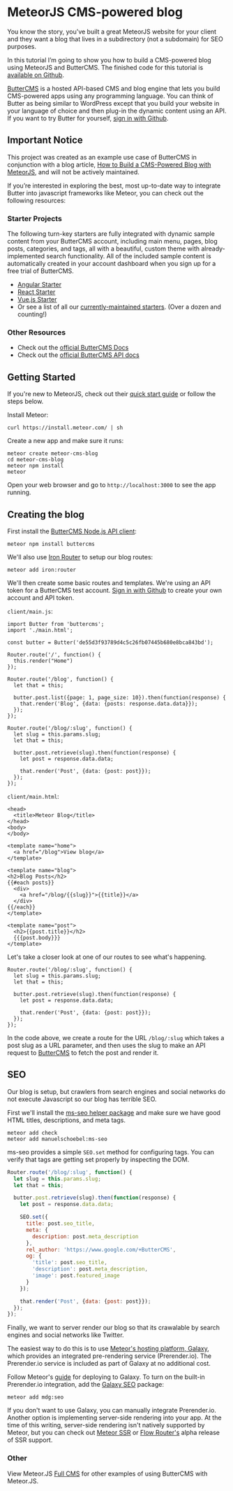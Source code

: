# MeteorJS CMS-powered blog

You know the story, you've built a great MeteorJS website for your client and they want a blog that lives in a subdirectory (not a subdomain) for SEO purposes.

In this tutorial I’m going to show you how to build a CMS-powered blog using MeteorJS and ButterCMS. The finished code for this tutorial is [available on Github](https://github.com/buttercms/meteor-cms-blog).

[ButterCMS](https://buttercms.com) is a hosted API-based CMS and blog engine that lets you build CMS-powered apps using any programming language. You can think of Butter as being similar to WordPress except that you build your website in your language of choice and then plug-in the dynamic content using an API. If you want to try Butter for yourself, [sign in with Github](https://buttercms.com/github/oauth).

## Important Notice
This project was created as an example use case of ButterCMS in conjunction with a blog article, [How to Build a CMS-Powered Blog with MeteorJS](https://buttercms.com/blog/meteor-cms-blog-tutorial/), and will not be actively maintained. 

If you’re interested in exploring the best, most up-to-date way to integrate Butter into javascript frameworks like Meteor, you can check out the following resources:

### Starter Projects

The following turn-key starters are fully integrated with dynamic sample content from your ButterCMS account, including main menu, pages, blog posts, categories, and tags, all with a beautiful, custom theme with already-implemented search functionality. All of the included sample content is automatically created in your account dashboard when you sign up for a free trial of ButterCMS.
- [Angular Starter](https://buttercms.com/starters/angular-starter-project/)
- [React Starter](https://buttercms.com/starters/react-starter-project/)
- [Vue.js Starter](https://buttercms.com/starters/vuejs-starter-project/)
- Or see a list of all our [currently-maintained starters](https://buttercms.com/starters/). (Over a dozen and counting!)

### Other Resources
- Check out the [official ButterCMS Docs](https://buttercms.com/docs/)
- Check out the [official ButterCMS API docs](https://buttercms.com/docs/api/)

## Getting Started

If you're new to MeteorJS, check out their [quick start guide](https://guide.meteor.com/#quickstart) or follow the steps below.

Install Meteor:
```
curl https://install.meteor.com/ | sh
```

Create a new app and make sure it runs:
```
meteor create meteor-cms-blog
cd meteor-cms-blog
meteor npm install
meteor
```

Open your web browser and go to `http://localhost:3000` to see the app running.

## Creating the blog

First install the [ButterCMS Node.js API client](https://github.com/buttercms/buttercms-node):

```
meteor npm install buttercms
```

We'll also use [Iron Router](https://github.com/iron-meteor/iron-router/) to setup our blog routes:
```
meteor add iron:router
```

We'll then create some basic routes and templates. We're using an API token for a ButterCMS test account. [Sign in with Github](https://buttercms.com/github/oauth) to create your own account and API token.

`client/main.js`:

```
import Butter from 'buttercms';
import './main.html';

const butter = Butter('de55d3f93789d4c5c26fb07445b680e8bca843bd');

Router.route('/', function() {
  this.render("Home")
});

Router.route('/blog', function() {
  let that = this;

  butter.post.list({page: 1, page_size: 10}).then(function(response) {
    that.render('Blog', {data: {posts: response.data.data}});
  });
});

Router.route('/blog/:slug', function() {
  let slug = this.params.slug;
  let that = this;

  butter.post.retrieve(slug).then(function(response) {
    let post = response.data.data;

    that.render('Post', {data: {post: post}});
  });
});
```

`client/main.html`:

```
<head>
  <title>Meteor Blog</title>
</head>
<body>
</body>

<template name="home">
  <a href="/blog">View blog</a>
</template>

<template name="blog">
<h2>Blog Posts</h2>
{{#each posts}}
  <div>
    <a href="/blog/{{slug}}">{{title}}</a>
  </div>
{{/each}}
</template>

<template name="post">
  <h2>{{post.title}}</h2>
  {{{post.body}}}
</template>
```

Let's take a closer look at one of our routes to see what's happening.

```
Router.route('/blog/:slug', function() {
  let slug = this.params.slug;
  let that = this;

  butter.post.retrieve(slug).then(function(response) {
    let post = response.data.data;

    that.render('Post', {data: {post: post}});
  });
});
```

In the code above, we create a route for the URL `/blog/:slug` which takes a post slug as a URL parameter, and then uses the slug to make an API request to [ButterCMS](https://buttercms.com) to fetch the post and render it.

## SEO

Our blog is setup, but crawlers from search engines and social networks do not execute Javascript so our blog has terrible SEO.

First we'll install the [ms-seo helper package](https://atmospherejs.com/manuelschoebel/ms-seo) and make sure we have good HTML titles, descriptions, and meta tags.

```shell
meteor add check
meteor add manuelschoebel:ms-seo
```

ms-seo provides a simple `SEO.set` method for configuring tags. You can verify that tags are getting set properly by inspecting the DOM.

```javascript
Router.route('/blog/:slug', function() {
  let slug = this.params.slug;
  let that = this;

  butter.post.retrieve(slug).then(function(response) {
    let post = response.data.data;

    SEO.set({
      title: post.seo_title,
      meta: {
        description: post.meta_description
      },
      rel_author: 'https://www.google.com/+ButterCMS',
      og: {
        'title': post.seo_title,
        'description': post.meta_description,
        'image': post.featured_image
      }
    });

    that.render('Post', {data: {post: post}});
  });
});
```

Finally, we want to server render our blog so that its crawalable by search engines and social networks like Twitter.

The easiest way to do this is to use [Meteor's hosting platform, Galaxy](https://www.meteor.com/galaxy/), which provides an integrated pre-rendering service (Prerender.io). The Prerender.io service is included as part of Galaxy at no additional cost.

Follow Meteor's [guide](https://guide.meteor.com/deployment.html#galaxy) for deploying to Galaxy. To turn on the built-in Prerender.io integration, add the [Galaxy SEO](https://atmospherejs.com/mdg/seo) package:

```
meteor add mdg:seo
```

If you don't want to use Galaxy, you can manually integrate Prerender.io. Another option is implementing server-side rendering into your app. At the time of this writing, server-side rendering isn't natively supported by Meteor, but you can check out [Meteor SSR](https://github.com/meteorhacks/meteor-ssr) or [Flow Router's](https://github.com/kadirahq/flow-router/tree/ssr) alpha release of SSR support.

### Other

View Meteor.JS [Full CMS](https://buttercms.com/meteor-cms/) for other examples of using ButterCMS with Meteor.JS.
